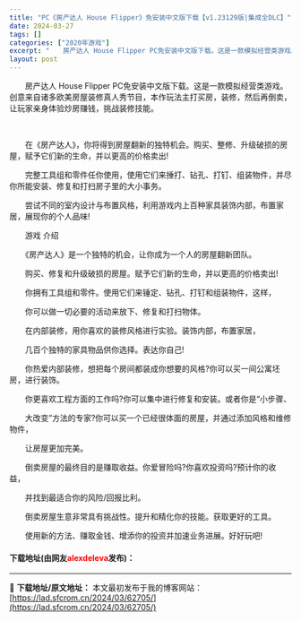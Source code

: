 ```yaml
---
title: "PC《房产达人 House Flipper》免安装中文版下载【v1.23129版|集成全DLC】"
date: 2024-03-27
tags: []
categories: ["2020年游戏"]
excerpt: "　　房产达人 House Flipper PC免安装中文版下载。这是一款模拟经营类游戏。创意来自诸多欧美房屋装修真人秀节目，本作玩法主打买房，装修，然后再倒卖，让玩家亲身体验炒房赚钱，挑战装修技能。 &nbsp; 　　在《房产达人》，你将得到房屋翻新的独特机会。购买、整修、升级破损的房屋，赋予它们新&hellip;"
layout: post
---
```


 <p>　　房产达人 House Flipper PC免安装中文版下载。这是一款模拟经营类游戏。创意来自诸多欧美房屋装修真人秀节目，本作玩法主打买房，装修，然后再倒卖，让玩家亲身体验炒房赚钱，挑战装修技能。</p> <p align="center">&nbsp;</p> <p>　　在《房产达人》，你将得到房屋翻新的独特机会。购买、整修、升级破损的房屋，赋予它们新的生命，并以更高的价格卖出!</p> <p>　　完整工具组和零件任你使用，使用它们来捶打、钻孔、打钉、组装物件，并尽你所能安装、修复和打扫房子里的大小事务。</p> <p>　　尝试不同的室内设计与布置风格，利用游戏内上百种家具装饰内部，布置家居，展现你的个人品味!</p> <p>　　游戏 介绍</p> <p>　　《房产达人》是一个独特的机会，让你成为一个人的房屋翻新团队。</p> <p>　　购买、修复和升级破损的房屋。赋予它们新的生命，并以更高的价格卖出!</p> <p>　　你拥有工具组和零件。使用它们来锤定、钻孔、打钉和组装物件，这样，</p> <p>　　你可以做一切必要的活动来放下、修复和打扫物体。</p> <p>　　在内部装修，用你喜欢的装修风格进行实验。装饰内部，布置家居，</p> <p>　　几百个独特的家具物品供你选择。表达你自己!</p> <p>　　你热爱内部装修，想把每个房间都装成你想要的风格?你可以买一间公寓坯房，进行装饰。</p> <p>　　你更喜欢工程方面的工作吗?你可以集中进行修复和安装。或者你是&ldquo;小步骤、</p> <p>　　大改变&rdquo;方法的专家?你可以买一个已经很体面的房屋，并通过添加风格和维修物件，</p> <p>　　让房屋更加完美。</p> <p>　　倒卖房屋的最终目的是赚取收益。你爱冒险吗?你喜欢投资吗?预计你的收益，</p> <p>　　并找到最适合你的风险/回报比利。</p> <p>　　倒卖房屋生意非常具有挑战性。提升和精化你的技能。获取更好的工具。</p> <p>　　使用新的方法、赚取金钱、增添你的投资并加速业务进展。好好玩吧!</p> <p><h4>下载地址(由网友<font color="red">alexdeleva</font>发布)：</h4></p> 

---
📖 **下载地址/原文地址：** 本文最初发布于我的博客网站：[https://lad.sfcrom.cn/2024/03/62705/](https://lad.sfcrom.cn/2024/03/62705/)
